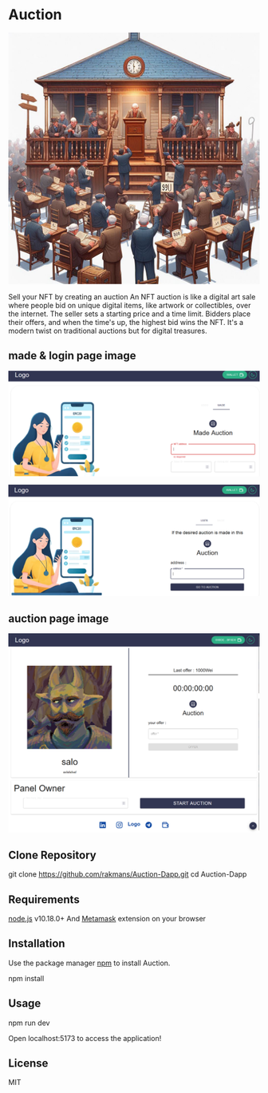# Auction

![auction  image](./pic/Auction.jpg)

Sell your NFT by creating an auction
An NFT auction is like a digital art sale where people bid on unique digital items, like artwork or collectibles, over the internet. The seller sets a starting price and a time limit. Bidders place their offers, and when the time's up, the highest bid wins the NFT. It's a modern twist on traditional auctions but for digital treasures.

## made & login page image

![made page image](./pic/made.png)

![login page image](./pic/login.png)

## auction page image

![auction page image](./pic/minaPage.png)

## Clone Repository

git clone https://github.com/rakmans/Auction-Dapp.git
cd Auction-Dapp

## Requirements

[node.js](https://nodejs.org/en/) v10.18.0+ And [Metamask](https://metamask.io/) extension on your browser

## Installation

Use the package manager [npm](https://www.npmjs.com/) to install Auction.

npm install

## Usage

npm run dev

Open localhost:5173 to access the application!

## License

MIT
